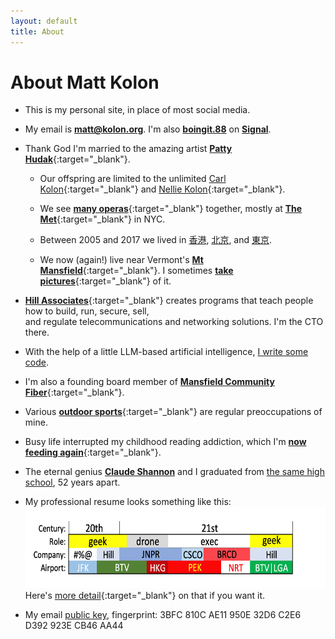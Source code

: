 ```yaml
---
layout: default
title: About
---
```


# About Matt Kolon


- This is my personal site, in place of most social media. 

- My email is **matt@kolon.org**. I'm also [**boingit.88**](https://signal.me/#eu/0mnzJONCOTGpVnbYwZp3Q4Pesw5uaf-yKadA9FenBbIs76iw4CdI0qzSCuQdIvke) on [**Signal**](https://signal.org/).

- Thank God I'm married to the amazing artist [**Patty Hudak**](https://www.pattyhudak.com/){:target="_blank"}. 

    - Our offspring are limited to the unlimited [Carl Kolon](https://carlkolon.com){:target="_blank"} and [Nellie Kolon](https://www.linkedin.com/in/helena-nellie-kolon-8b4b3613a/){:target="_blank"}.

    - We see [**many operas**](https://photos.app.goo.gl/oTQZExHTHNWzuFFu7){:target="_blank"} together, mostly at [**The Met**](https://www.metopera.org/){:target="_blank"} in NYC.
    
    - Between 2005 and 2017 we lived in [香港](https://en.wikipedia.org/wiki/Hong_Kong "Hong Kong"), [北京](https://en.wikipedia.org/wiki/Beijing "Beijing"), and [東京](https://en.wikipedia.org/wiki/Tokyo "Tokyo").

    - We now (again!) live near Vermont's [**Mt Mansfield**](https://en.wikipedia.org/wiki/Mount_Mansfield){:target="_blank"}. I sometimes [**take pictures**](https://photos.app.goo.gl/5XAN8cZtD3x7Abu79){:target="_blank"} of it.
  
- [**Hill Associates**](https://www.hillvt.com/){:target="_blank"} creates programs that teach people how to build, run, secure, sell,<br>and regulate telecommunications and networking solutions. I'm the CTO there.

- With the help of a little LLM-based artificial intelligence, [I write some code](https://github.com/mkolon).

- I'm also a founding board member of [**Mansfield Community Fiber**](https://www.mcfibervt.com/){:target="_blank"}.

- Various [**outdoor sports**](https://www.strava.com/athletes/25264732){:target="_blank"} are regular preoccupations of mine. 

- Busy life interrupted my childhood reading addiction, which I'm [**now feeding again**](https://bit.ly/3Zstavx){:target="_blank"}. 

- The eternal genius [**Claude Shannon**](https://en.wikipedia.org/wiki/Claude_Shannon) and I graduated from [the same high school](https://ghs.gaylordschools.com/), 52 years apart. 

- My professional resume looks something like this:<br>
<img src="/assets/paths.png" alt="Paths" height="130" width="650"> <br>
Here's [more detail](https://www.linkedin.com/in/mkolon/){:target="_blank"} on that if you want it. 

- My email [public key](../assets/pubkey.asc), fingerprint: 3BFC 810C AE11 950E 32D6 C2E6 D392 923E CB46 AA44 
